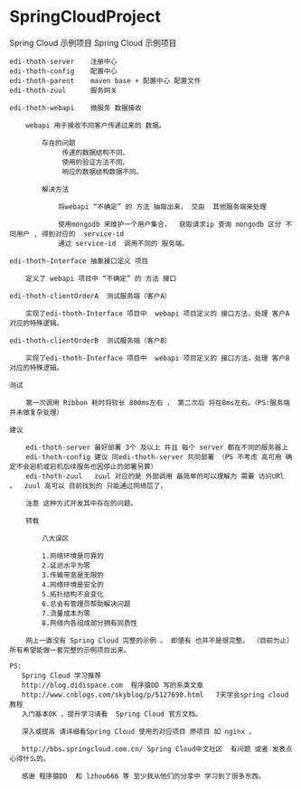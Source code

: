 # SpringCloudProject
Spring Cloud 示例项目 
Spring Cloud 示例项目 

	edi-thoth-server	注册中心
	edi-thoth-config	配置中心
	edi-thoth-parent	maven base + 配置中心 配置文件
	edi-thoth-zuul		服务网关
		
	edi-thoth-webapi	微服务 数据接收  
		
		webapi 用于接收不同客户传递过来的 数据。
			
			存在的问题
				 传递的数据结构不同、
				 使用的验证方法不同、
				 响应的数据结构数据不同。
				 
			解决方法 
			
				将webapi “不确定” 的 方法 抽取出来， 交由  其他服务端来处理 
				
				使用mongodb 来维护一个用户集合，  获取请求ip 查询 mongodb 区分 不同用户 , 得到对应的  service-id 
				通过 service-id  调用不同的 服务端。
	
	edi-thoth-Interface	抽象接口定义 项目
		
		定义了 webapi 项目中 “不确定” 的 方法 接口
	
	edi-thoth-clientOrderA	测试服务端（客户A）
		
		实现了edi-thoth-Interface 项目中  webapi 项目定义的 接口方法，处理 客户A 对应的特殊逻辑。
		
	edi-thoth-clientOrderB	测试服务端（客户B）	
		
		实现了edi-thoth-Interface 项目中  webapi 项目定义的 接口方法，处理 客户B 对应的特殊逻辑。
	
	测试
	
		第一次调用 Ribbon 耗时将较长 800ms左右 ， 第二次后 将在8ms左右。（PS:服务端并未做复杂处理）
		
	建议
		
		edi-thoth-server 最好部署 3个 及以上 并且 每个 server 都在不同的服务器上
		edi-thoth-config 建议 同edi-thoth-server 共同部署 （PS 不考虑 高可用 确定不会宕机或宕机后续服务也因停止的部署另算）
		edi-thoth-zuul   zuul 对应的是 外部调用 最简单的可以理解为 需要 访问URl 。  zuul 高可以 目前找到的 只能通过网络层了，
	
		注意 这种方式开发其中存在的问题。 
			
		转载
		
			八大误区
			
			1.网络环境是可靠的
			2.延迟水平为零
			3.传输带宽是无限的
			4.网络环境是安全的
			5.拓扑结构不会变化
			6.总会有管理员帮助解决问题
			7.流量成本为零
			8.网络内各组成部分拥有同质性
	
		网上一直没有 Spring Cloud 完整的示例 。 即便有 也并不是很完整。 （目前为止）
	所有希望能做一套完整的示例项目出来。
	
	PS: 
	   Spring Cloud 学习推荐  
	   http://blog.didispace.com  程序猿DD 写的系类文章
	   http://www.cnblogs.com/skyblog/p/5127690.html   7天学会spring cloud教程
	   入门基本OK ，提升学习请看  Spring Cloud 官方文档。
	   
	   深入或提高 请详细看Spring Cloud 使用的对应项目 原项目 如 nginx 。
	   
	   http://bbs.springcloud.com.cn/ Spring Cloud中文社区  有问题 或者 发表点心得什么的。
	   
	   感谢 程序猿DD  和 lzhou666 等 至少我从他们的分享中 学习到了很多东西。
	   
	   
	
	
	

